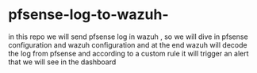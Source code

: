# pfsense-log-to-wazuh-
in this repo we will send pfsense log in wazuh , so we will dive in pfsense configuration and wazuh configuration and at the end wazuh will decode the log from pfsense and according to a custom rule it will trigger an alert that we will see in the dashboard  
